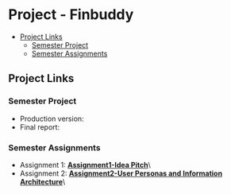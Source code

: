 # Project - Finbuddy

- [Project Links](#my-project-links)
  - [Semester Project](#semester-project)
  - [Semester Assignments](#semester-assignments)


## Project Links

### Semester Project

- Production version: 
- Final report: 

### Semester Assignments

- Assignment 1: [**Assignment1-Idea Pitch**](https://github.com/epezelj/finbuddy-korisnicka-sucelja/tree/main/assignments/assignment1)\
- Assignment 2: [**Assignment2-User Personas and Information Architecture**](https://github.com/epezelj/finbuddy-korisnicka-sucelja/tree/main/assignments/assignment2)\
      



